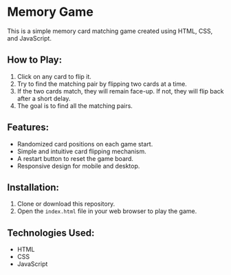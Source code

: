 # Memory Game

This is a simple memory card matching game created using HTML, CSS, and JavaScript.

## How to Play:
1. Click on any card to flip it.
2. Try to find the matching pair by flipping two cards at a time.
3. If the two cards match, they will remain face-up. If not, they will flip back after a short delay.
4. The goal is to find all the matching pairs.

## Features:
- Randomized card positions on each game start.
- Simple and intuitive card flipping mechanism.
- A restart button to reset the game board.
- Responsive design for mobile and desktop.

## Installation:
1. Clone or download this repository.
2. Open the `index.html` file in your web browser to play the game.

## Technologies Used:
- HTML
- CSS
- JavaScript
